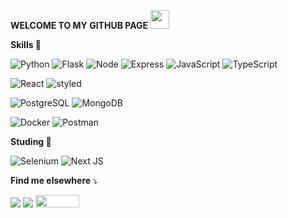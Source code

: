 
<strong> WELCOME TO MY GITHUB PAGE</strong> <img src="https://user-images.githubusercontent.com/8762879/144100410-4accadbd-3205-409b-bc69-d4ed02743cbb.png" width="30">

<strong> Skills </strong>🔭
 
 ![Python](https://img.shields.io/badge/Python-3776AB?style=for-the-badge&logo=python&logoColor=white)
 ![Flask](https://img.shields.io/badge/Flask-000000?style=for-the-badge&logo=flask&logoColor=white)
 ![Node](https://img.shields.io/badge/Node.js-43853D?style=for-the-badge&logo=node.js&logoColor=white)
 ![Express](https://img.shields.io/badge/Express.js-404D59?style=for-the-badge)
 ![JavaScript](https://img.shields.io/badge/JavaScript-323330?style=for-the-badge&logo=javascript&logoColor=F7DF1E) 
 ![TypeScript](https://img.shields.io/badge/TypeScript-007ACC?style=for-the-badge&logo=typescript&logoColor=white) 
 
 ![React](https://img.shields.io/badge/React-20232A?style=for-the-badge&logo=react&logoColor=61DAFB) 
 ![styled](https://img.shields.io/badge/styled--components-DB7093?style=for-the-badge&logo=styled-components&logoColor=white) 
 
 ![PostgreSQL](https://img.shields.io/badge/PostgreSQL-316192?style=for-the-badge&logo=postgresql&logoColor=white) 
 ![MongoDB](https://img.shields.io/badge/MongoDB-4EA94B?style=for-the-badge&logo=mongodb&logoColor=white) 

  ![Docker](https://img.shields.io/badge/Docker-2496ED?style=for-the-badge&logo=docker&logoColor=white) 
 ![Postman](https://img.shields.io/badge/Postman-FF6C37?style=for-the-badge&logo=Postman&logoColor=white) 

<strong> Studing </strong>🌱

  ![Selenium](https://img.shields.io/badge/Selenium-43B02A?style=for-the-badge&logo=Selenium&logoColor=white) 
  ![Next JS](https://img.shields.io/badge/Next-black?style=for-the-badge&logo=next.js&logoColor=white)

<strong> Find me elsewhere </strong>⤵️
<p align="left">
  <a href="mailto:mauraregina@gmail.com" alt="Gmail">
  <img src="https://img.shields.io/badge/-Gmail-FF0000?style=flat-square&labelColor=FF0000&logo=gmail&logoColor=white" /></a>

  <a href="https://www.linkedin.com/in/maura-regina/" alt="Linkedin">
  <img src="https://img.shields.io/badge/-Linkedin-0e76a8?style=flat-square&logo=Linkedin&logoColor=white"/></a>
  
  <a href="https://www.youtube.com/channel/UCq3UcFp4SlYQuFOnhrpIf-A" alt="Youtube">
  <img src="https://img.shields.io/badge/YouTube-FF0000?style=for-the-badge&logo=youtube&logoColor=whit" width="70" height="20"/></a>
</p>  
